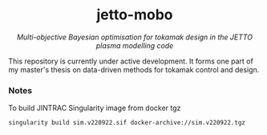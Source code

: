 <h1 align="center">
    jetto-mobo
</h1>
<p align="center">
    <em>
        Multi-objective Bayesian optimisation for tokamak design in the JETTO plasma modelling code
    </em>
</p>

This repository is currently under active development. It forms one part of my master's thesis on data-driven methods for tokamak control and design.

### Notes
To build JINTRAC Singularity image from docker tgz
```
singularity build sim.v220922.sif docker-archive://sim.v220922.tgz
```
